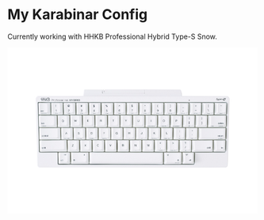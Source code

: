 # My Karabinar Config

Currently working with HHKB Professional Hybrid Type-S Snow.

![](./assets/HHKB%20Hybrid%20Pro%20Type%20S%20Snow.jpeg)